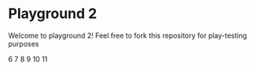 # Playground 2


Welcome to playground 2! Feel free to fork this repository for play-testing purposes

6
7
8
9
10
11